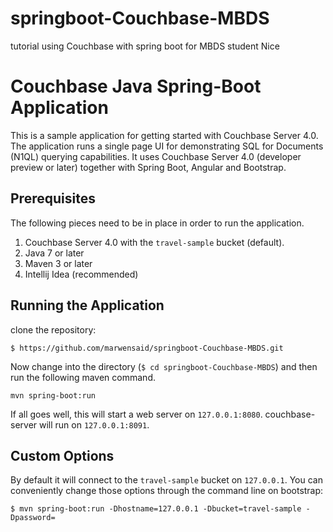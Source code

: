 # springboot-Couchbase-MBDS
tutorial using Couchbase with spring boot for MBDS student Nice

# Couchbase Java Spring-Boot Application
This is a sample application for getting started with Couchbase Server 4.0. The application runs a single page UI for
demonstrating SQL for Documents (N1QL) querying capabilities. It uses Couchbase Server 4.0 (developer preview or later) 
together with Spring Boot, Angular and Bootstrap.

## Prerequisites
The following pieces need to be in place in order to run the application.

1. Couchbase Server 4.0 with the `travel-sample` bucket (default).
2. Java 7 or later
3. Maven 3 or later
4. Intellij Idea (recommended)

## Running the Application

clone the repository:

```
$ https://github.com/marwensaid/springboot-Couchbase-MBDS.git
```

Now change into the directory (`$ cd springboot-Couchbase-MBDS`) and then run the following maven command.

```
mvn spring-boot:run
```

If all goes well, this will start a web server on `127.0.0.1:8080`. 
couchbase-server will run on `127.0.0.1:8091`.

## Custom Options
By default it will connect to the `travel-sample` bucket on `127.0.0.1`. You can conveniently change those options through
the command line on bootstrap:

```
$ mvn spring-boot:run -Dhostname=127.0.0.1 -Dbucket=travel-sample -Dpassword=
```
